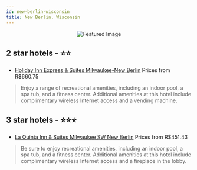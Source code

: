 ```yaml
---
id: new-berlin-wisconsin
title: New Berlin, Wisconsin
---
```


<center><img src="https://i.travelapi.com/hotels/1000000/890000/889900/889804/a5f2ed73_z.jpg" alt="Featured Image" /></center>


##  2 star hotels - ⭐️⭐️

-    [Holiday Inn Express & Suites Milwaukee-New Berlin](https://us.hurb.com/hotels/new-berlin/holiday-inn-express-suites-milwaukee-new-berlin-JNP-JP775364?cmp=18055) Prices from R$660.75
   > Enjoy a range of recreational amenities, including an indoor pool, a spa tub, and a fitness center. Additional amenities at this hotel include complimentary wireless Internet access and a vending machine.

##  3 star hotels - ⭐️⭐️⭐️

-    [La Quinta Inn & Suites Milwaukee SW New Berlin](https://us.hurb.com/hotels/new-berlin/la-quinta-inn-suites-milwaukee-sw-new-berlin-JNP-JP094299?cmp=18055) Prices from R$451.43
   > Be sure to enjoy recreational amenities, including an indoor pool, a spa tub, and a fitness center. Additional amenities at this hotel include complimentary wireless Internet access and a fireplace in the lobby.
